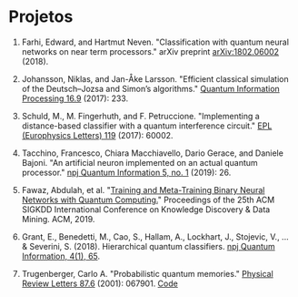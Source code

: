 # Projetos

1. Farhi, Edward, and Hartmut Neven. "Classification with quantum neural networks on near term processors." arXiv preprint [arXiv:1802.06002](https://arxiv.org/pdf/1802.06002.pdf) (2018).

2. Johansson, Niklas, and Jan-Åke Larsson. "Efficient classical simulation of the Deutsch–Jozsa and Simon’s algorithms." [Quantum Information Processing 16.9](https://link.springer.com/article/10.1007/s11128-017-1679-7) (2017): 233.

3. Schuld, M., M. Fingerhuth, and F. Petruccione. "Implementing a distance-based classifier with a quantum interference circuit." [EPL (Europhysics Letters) 119](https://iopscience.iop.org/article/10.1209/0295-5075/119/60002/pdf) (2017): 60002.

4. Tacchino, Francesco, Chiara Macchiavello, Dario Gerace, and Daniele Bajoni. "An artificial neuron implemented on an actual quantum processor." [npj Quantum Information 5, no. 1](https://www.nature.com/articles/s41534-019-0140-4) (2019): 26.

7. Fawaz, Abdulah, et al. "[Training and Meta-Training Binary Neural Networks with Quantum Computing.](http://delivery.acm.org/10.1145/3340000/3330953/p1674-fawaz.pdf?ip=150.161.2.202&id=3330953&acc=OPENTOC&key=344E943C9DC262BB%2ECE287F0A0786CB60%2E4D4702B0C3E38B35%2E9F04A3A78F7D3B8D&__acm__=1569499170_a1ae74a4aa5ab480f436c17769db026f)" Proceedings of the 25th ACM SIGKDD International Conference on Knowledge Discovery & Data Mining. ACM, 2019.

5. Grant, E., Benedetti, M., Cao, S., Hallam, A., Lockhart, J., Stojevic, V., ... & Severini, S. (2018). Hierarchical quantum classifiers. [npj Quantum Information, 4(1), 65](https://www.nature.com/articles/s41534-018-0116-9).

6. Trugenberger, Carlo A. "Probabilistic quantum memories." [Physical Review Letters 87.6](https://journals.aps.org/prl/abstract/10.1103/PhysRevLett.87.067901) (2001): 067901. [Code](projetos/pqm.py)

